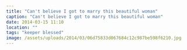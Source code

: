 ```yaml
---
title: "Can't believe I got to marry this beautiful woman"
caption: "Can't believe I got to marry this beautiful woman"
date: 2014-03-15 11:10
location: ""
tags: "keeper blessed"
image: /assets/uploads/2014/03/06d75833d067684c12c987be598f6210.jpg
---
```

